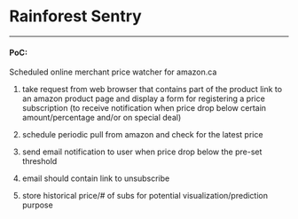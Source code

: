 # Rainforest Sentry
---
#### PoC:
  Scheduled online merchant price watcher for amazon.ca

  1. take request from web browser that contains part of the product link to an amazon product page and display a form for registering a price subscription (to receive notification when price drop below certain amount/percentage and/or on special deal)

  2. schedule periodic pull from amazon and check for the latest price

  3. send email notification to user when price drop below the pre-set threshold

  4. email should contain link to unsubscribe

  5. store historical price/# of subs for potential visualization/prediction purpose
